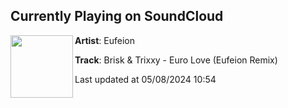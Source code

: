 ## Currently Playing on SoundCloud

[<img align="left" width="100" src="https://i1.sndcdn.com/artworks-utrAUgTei6XJLCJo-BgiC6g-t500x500.jpg">](https://soundcloud.com/eufeion/euro-love-eufeion-remix?in=saxurn/sets/tmp/)

**Artist**: Eufeion 

**Track**: Brisk & Trixxy - Euro Love (Eufeion Remix)

Last updated at 05/08/2024 10:54
